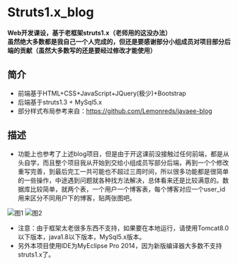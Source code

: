 # Struts1.x_blog
__Web开发课设，基于老框架struts1.x（老师用的这没办法）__  
__虽然绝大多数都是我自己一个人完成的，但还是要感谢部分小组成员对项目部分后端的贡献（虽然大多数写的还是要经过修改才能使用）__


## 简介
* 前端基于HTML+CSS+JavaScript+JQuery(极少)+Bootstrap 
* 后端基于struts1.3 + MySql5.x
* 部分样式布局参考来自：<https://github.com/Lemonreds/javaee-blog>

## 描述
* 功能上也参考了上述blog项目，但是由于开这课前没接触过任何前端，都是从头自学，而且整个项目我从开始到交给小组成员写部分后端，再到一个个修改重写完善，到最后完工一共可能也不超过三周时间，所以很多功能都是很简单的一些操作，中途遇到问题就各种找方法解决，总体看来还是比较满意的。数据库比较简单，就两个表，一个用户一个博客表，每个博客对应一个user_id用来区分不同用户下的博客，贴两张图吧。  

![图1](https://github.com/Creekyu/MarkDownImageStorage/blob/master/1.png?raw=true)
![图2](https://github.com/Creekyu/MarkDownImageStorage/blob/master/2.png?raw=true)

* 注意：由于框架太老很多东西不支持，如果要在本地运行，请使用Tomcat8.0以下版本，java1.8以下版本，MySql5.x版本。
* 另外本项目使用IDE为MyEclipse Pro 2014，因为新版编译器大多数不支持struts1.x了。


